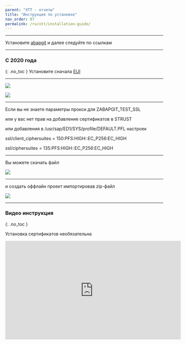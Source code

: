 ```yaml
---
parent: "XTT - отчеты"
title: "Инструкция по установке"
nav_order: 07
permalink: /ru/xtt/installation-guide/
---
```


***
Установите [abapgit](http://docs.abapgit.org/guide-install.html)
и далее следуйте по ссылкам

---

### С 2020 года
{: .no_toc }
Установите сначала [EUI](https://github.com/bizhuka/eui)

---

![](https://raw.githubusercontent.com/wiki/bizhuka/xtt/img/guide_explore.png)

![](https://raw.githubusercontent.com/wiki/bizhuka/xtt/img/guide_clone.png)

***

Если вы не знаете параметры прокси для ZABAPGIT_TEST_SSL

или у вас нет прав на добавление сертификатов в STRUST

или добавления в /usr/sap/ED1/SYS/profile/DEFAULT.PFL настроек

ssl/client_ciphersuites = 150:PFS:HIGH::EC_P256:EC_HIGH

ssl/ciphersuites = 135:PFS:HIGH::EC_P256:EC_HIGH

***

Вы можете скачать файл

![](https://raw.githubusercontent.com/wiki/bizhuka/xtt/img/guide_zip.png)
***
и создать оффлайн проект импортировав zip-файл

![](https://raw.githubusercontent.com/wiki/bizhuka/xtt/img/guide_offline.png)
***

### Видео инструкция
{: .no_toc }

Установка сертификатов необязательна

<iframe width="560" height="315" src="https://www.youtube.com/embed/QtqWRF0UuLw" frameborder="0" allow="accelerometer; autoplay; encrypted-media; gyroscope; picture-in-picture" allowfullscreen></iframe>
